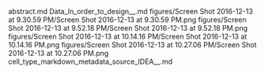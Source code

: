 abstract.md
Data_In_order_to_design__.md
figures/Screen Shot 2016-12-13 at 9.30.59 PM/Screen Shot 2016-12-13 at 9.30.59 PM.png
figures/Screen Shot 2016-12-13 at 9.52.18 PM/Screen Shot 2016-12-13 at 9.52.18 PM.png
figures/Screen Shot 2016-12-13 at 10.14.16 PM/Screen Shot 2016-12-13 at 10.14.16 PM.png
figures/Screen Shot 2016-12-13 at 10.27.06 PM/Screen Shot 2016-12-13 at 10.27.06 PM.png
cell_type_markdown_metadata_source_IDEA__.md
